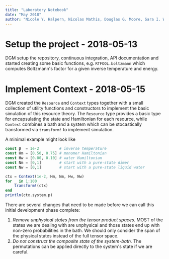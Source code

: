 ```yaml
---
title: "Laboratory Notebook"
date: "May 2018"
author: "Nicole Y. Halpern, Nicolas Mathis, Douglas G. Moore, Sara I. Walker"
---
```


# Setup the project - 2018-05-13

DGM setup the repository, continuous integration, API documentation and started
creating some basic functions, e.g. `RTFOOL.boltzmann` which computes
Boltzmann's factor for a given inverse temperature and energy.

# Implement Context - 2018-05-15

DGM created the `Resource` and `Context` types together with a small collection
of utility functions and constructors to implement the basic simulation of this
resource theory. The `Resource` type provides a basic type for encapsulating the
state and Hamiltonian for each resource, while `Context` combines a bath and a
system which can be stocastically transformed via `transform!` to implement
simulation.

A minimal example might look like
```julia
const β  = 1e-2         # inverse temperature
const Hm = [0.50, 0.75] # monomer Hamiltonian
const Hw = [0.00, 0.10] # water Hamiltonian
const Nm = [0,1]        # start with a pure-state dimer
const Nw = [0,1]        # start with a pure-state liquid water

ctx = Context(1e-2, Hm, Nm, Hw, Nw)
for _ in 1:100
    transform!(ctx)
end
println(ctx.system.p)
```

There are several changes that need to be made before we can call this initial
development phase complete:
1. *Remove unphysical states from the tensor product spaces.* MOST of the states
   we are dealing with are unphysical and those states end up with non-zero
   probabilities in the bath. We should only consider the span of the physical
   states instead of the full tensor space.
2. *Do not construct the composite state of the system-bath.* The permutations
   can be applied directly to the system's state if we are careful.
